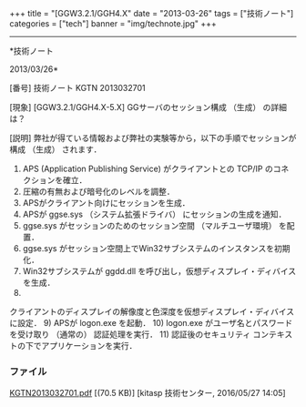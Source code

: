 ﻿+++
title = "[GGW3.2.1/GGH4.X"
date = "2013-03-26"
tags = ["技術ノート"]
categories = ["tech"]
banner = "img/technote.jpg"
+++

-----------------------------------------------------------------------------------------------------------------------------

*技術ノート

2013/03/26*


[番号]
技術ノート KGTN 2013032701

[現象]
[GGW3.2.1/GGH4.X-5.X] GGサーバのセッション構成 （生成） の詳細は？

[説明]
弊社が得ている情報および弊社の実験等から，以下の手順でセッションが構成
（生成） されます．

1) APS (Application Publishing Service) がクライアントとの TCP/IP
のコネクションを確立．
2) 圧縮の有無および暗号化のレベルを調整．
3) APSがクライアント向けにセッションを生成．
4) APSが ggse.sys （システム拡張ドライバ） にセッションの生成を通知．
5) ggse.sys がセッションのためのセッション空間 （マルチユーザ環境）
を配置．
6) ggse.sys
がセッション空間上でWin32サブシステムのインスタンスを初期化．
7) Win32サブシステムが ggdd.dll
を呼び出し，仮想ディスプレイ・ディバイスを生成．
8)
クライアントのディスプレイの解像度と色深度を仮想ディスプレイ・ディバイスに設定．
9) APSが logon.exe を起動．
10) logon.exe がユーザ名とパスワードを受け取り （通常の）
認証処理を実行．
11) 認証後のセキュリティ コンテキストの下でアプリケーションを実行．


### ファイル

 
 


[KGTN2013032701.pdf](http://techreport.kitasp.net/attachments/download/2568/KGTN2013032701.pdf)
 [(70.5 KB)] [kitasp 技術センター, 2016/05/27
14:05]


 


 

